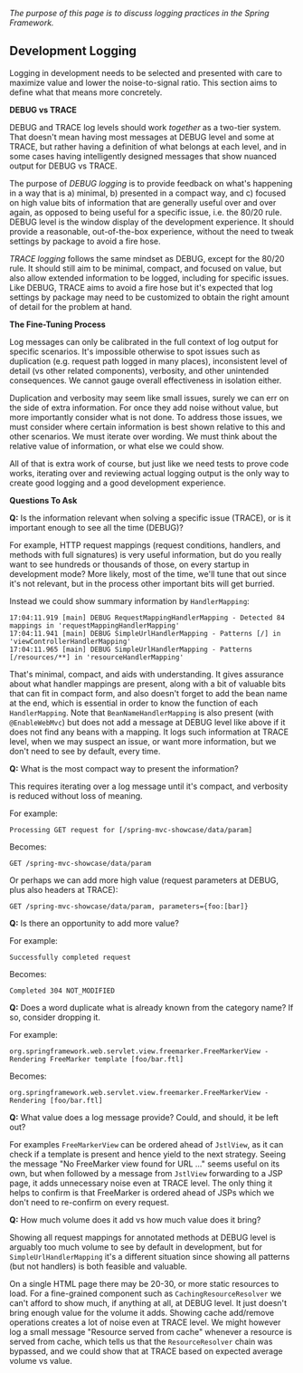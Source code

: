 
_The purpose of this page is to discuss logging practices in the Spring Framework._

## Development Logging

Logging in development needs to be selected and presented with care to maximize value and lower the noise-to-signal ratio. This section aims to define what that means more concretely.

**DEBUG vs TRACE**

DEBUG and TRACE log levels should work _together_ as a two-tier system. That doesn't mean having most messages at DEBUG level and some at TRACE, but rather having a definition of what belongs at each level, and in some cases having intelligently designed messages that show nuanced output for DEBUG vs TRACE.

The purpose of _DEBUG logging_ is to provide feedback on what's happening in a way that is a) minimal, b) presented in a compact way, and c) focused on high value bits of information that are generally useful over and over again, as opposed to being useful for a specific issue, i.e. the 80/20 rule. DEBUG level is the window display of the development experience. It should provide a reasonable, out-of-the-box experience, without the need to tweak settings by package to avoid a fire hose.

_TRACE logging_ follows the same mindset as DEBUG, except for the 80/20 rule. It should still aim to be minimal, compact, and focused on value, but also allow extended information to be logged, including for specific issues. Like DEBUG, TRACE aims to avoid a fire hose but it's expected that log settings by package may need to be customized to obtain the right amount of detail for the problem at hand.

**The Fine-Tuning Process**

Log messages can only be calibrated in the full context of log output for specific scenarios. It's impossible otherwise to spot issues such as duplication (e.g. request path logged in many places), inconsistent level of detail (vs other related components), verbosity, and other unintended consequences. We cannot gauge overall effectiveness in isolation either.

Duplication and verbosity may seem like small issues, surely we can err on the side of extra information. For once they add noise without value, but more importantly consider what is not done. To address those issues, we must consider where certain information is best shown relative to this and other scenarios. We must iterate over wording. We must think about the relative value of information, or what else we could show. 

All of that is extra work of course, but just like we need tests to prove code works, iterating over and reviewing actual logging output is the only way to create good logging and a good development experience.

**Questions To Ask**

**Q:** Is the information relevant when solving a specific issue (TRACE), or is it important enough to see all the time (DEBUG)?

For example, HTTP request mappings (request conditions, handlers, and methods with full signatures) is very useful information, but do you really want to see hundreds or thousands of those, on every startup in development mode? More likely, most of the time, we'll tune that out since it's not relevant, but in the process other important bits will get burried.

Instead we could show summary information by `HandlerMapping`:
```
17:04:11.919 [main] DEBUG RequestMappingHandlerMapping - Detected 84 mappings in 'requestMappingHandlerMapping'
17:04:11.941 [main] DEBUG SimpleUrlHandlerMapping - Patterns [/] in 'viewControllerHandlerMapping'
17:04:11.965 [main] DEBUG SimpleUrlHandlerMapping - Patterns [/resources/**] in 'resourceHandlerMapping'
```

That's minimal, compact, and aids with understanding. It gives assurance about what handler mappings are present, along with a bit of valuable bits that can fit in compact form, and also doesn't forget to add the bean name at the end, which is essential in order to know the function of each `HandlerMapping`. Note that `BeanNameHandlerMapping` is also present (with `@EnableWebMvc`) but does not add a message at DEBUG level like above if it does not find any beans with a mapping. It logs such information at TRACE level, when we may suspect an issue, or want more information, but we don't need to see by default, every time.

**Q:** What is the most compact way to present the information?

This requires iterating over a log message until it's compact, and verbosity is reduced without loss of meaning. 

For example:
```
Processing GET request for [/spring-mvc-showcase/data/param]
```
Becomes:
```
GET /spring-mvc-showcase/data/param
```
Or perhaps we can add more high value (request parameters at DEBUG, plus also headers at TRACE):
```
GET /spring-mvc-showcase/data/param, parameters={foo:[bar]}
```

**Q:** Is there an opportunity to add more value?

For example:
```
Successfully completed request
```
Becomes:
```
Completed 304 NOT_MODIFIED
```

**Q:** Does a word duplicate what is already known from the category name? If so, consider dropping it.

For example:
```
org.springframework.web.servlet.view.freemarker.FreeMarkerView - Rendering FreeMarker template [foo/bar.ftl]
```
Becomes:
```
org.springframework.web.servlet.view.freemarker.FreeMarkerView - Rendering [foo/bar.ftl]
```

**Q:** What value does a log message provide? Could, and should, it be left out?

For examples `FreeMarkerView` can be ordered ahead of `JstlView`, as it can check if a template is present and hence yield to the next strategy. Seeing the message "No FreeMarker view found for URL ..." seems useful on its own, but when followed by a message from `JstlView` forwarding to a JSP page, it adds unnecessary noise even at TRACE level. The only thing it helps to confirm is that FreeMarker is ordered ahead of JSPs which we don't need to re-confirm on every request. 

**Q:** How much volume does it add vs how much value does it bring?

Showing all request mappings for annotated methods at DEBUG level is arguably too much volume to see by default in development, but for `SimpleUrlHandlerMapping` it's a different situation since showing all patterns (but not handlers) is both feasible and valuable. 

On a single HTML page there may be 20-30, or more static resources to load. For a fine-grained component such as `CachingResourceResolver` we can't afford to show much, if anything at all, at DEBUG level. It just doesn't bring enough value for the volume it adds. Showing cache add/remove operations creates a lot of noise even at TRACE level. We might however log a small message "Resource served from cache" whenever a resource is served from cache, which tells us that the `ResourceResolver` chain was bypassed, and we could show that at TRACE based on expected average volume vs value.

